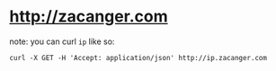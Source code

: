 # <http://zacanger.com>

note: you can curl `ip` like so:

```shell
curl -X GET -H 'Accept: application/json' http://ip.zacanger.com
```
